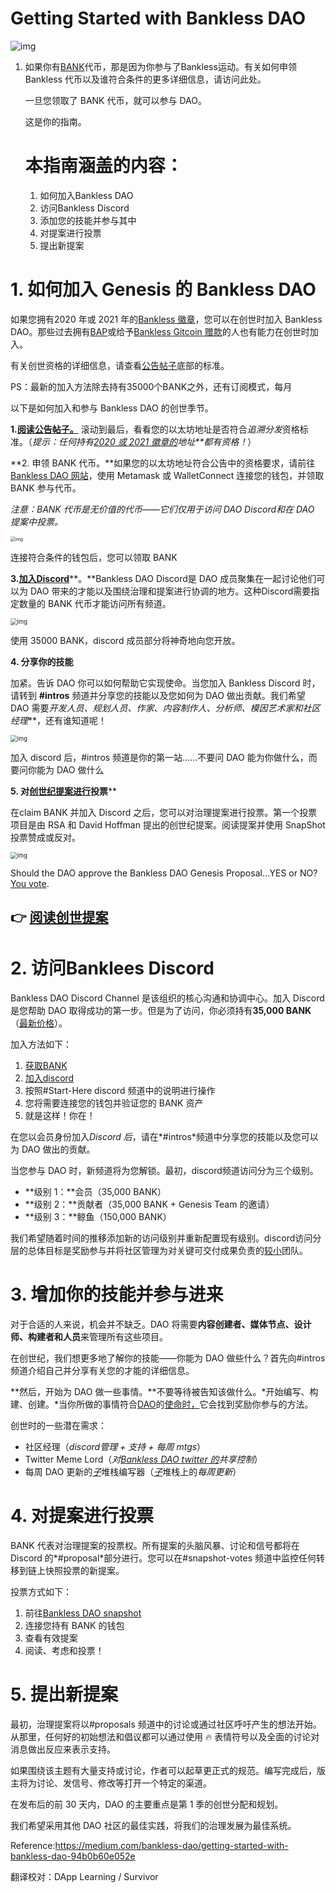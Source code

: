 # Getting Started with Bankless DAO

![img](./pics/1*3jczYY6GadwjyfIXWZPxWg.png)

1. 如果你有[BANK](https://etherscan.io/token/0x2d94aa3e47d9d5024503ca8491fce9a2fb4da198)代币，那是因为你参与了Bankless运动。有关如何申领 Bankless 代币以及谁符合条件的更多详细信息，请访问此处。

   一旦您领取了 BANK 代币，就可以参与 DAO。

   这是你的指南。

   # 本指南涵盖的内容：

   1. 如何加入Bankless DAO
   2. 访问Bankless Discord
   3. 添加您的技能并参与其中
   4. 对提案进行投票
   5. 提出新提案

# 1. 如何加入 Genesis 的 Bankless DAO

如果您拥有2020 年或 2021 年的[Bankless 徽章](https://newsletter.banklesshq.com/p/-guide-2-using-the-bankless-badge)，您可以在创世时加入 Bankless DAO。那些过去拥有[BAP](https://newsletter.banklesshq.com/p/introducing-bankless-apparel)或给予[Bankless Gitcoin 赠款](https://gitcoin.co/grants/238/bankless)的人也有能力在创世时加入。

有关创世资格的详细信息，请查看[公告帖子](https://medium.com/bankless-dao/announcing-bankless-dao-133220f5efd8)底部的标准。



PS：最新的加入方法除去持有35000个BANK之外，还有订阅模式，每月



以下是如何加入和参与 Bankless DAO 的创世季节。

**1.**[**阅读公告帖子。**](https://medium.com/bankless-dao/announcing-bankless-dao-133220f5efd8) 滚动到最后，看看您的以太坊地址是否符合*追溯分发*资格标准。（*提示：任何持有*[*2020 或 2021 徽章的*](https://newsletter.banklesshq.com/p/-guide-2-using-the-bankless-badge)*地址**都有资格！*）

**2. 申领 BANK 代币。**如果您的以太坊地址符合公告中的资格要求，请前往[Bankless DAO 网站](https://bankless.community/)，使用 Metamask 或 WalletConnect 连接您的钱包，并领取 BANK 参与代币。

*注意：BANK 代币是无价值的代币——它们仅用于访问 DAO Discord和在 DAO 提案中投票。*

<img src="./pics/0*_KWxM1LB4vSU2Ivt.png" alt="img" style="zoom: 50%;" />

连接符合条件的钱包后，您可以领取 BANK

**3.**[**加入Discord**](https://discord.gg/bjPz2w9Zts)**。**Bankless DAO Discord是 DAO 成员聚集在一起讨论他们可以为 DAO 带来的才能以及围绕治理和提案进行协调的地方。这种Discord需要指定数量的 BANK 代币才能访问所有频道。



<img src="./pics/1*MvT8H6p-ZNxLeBeqto81qg.png" alt="img" style="zoom:67%;" />

使用 35000 BANK，discord 成员部分将神奇地向您开放。

**4. 分享你的技能**

加紧。告诉 DAO 你可以如何帮助它实现使命。当您加入 Bankless Discord 时，请转到 **#intros** 频道并分享您的技能以及您如何为 DAO 做出贡献。我们希望 DAO 需要***开发人员、规划人员、作家、内容制作人、分析师、模因艺术家*和*社区经理***，还有谁知道呢！



<img src="./pics/0*9oyO7ufcDb2tNV7D.png" alt="img" style="zoom:67%;" />

加入 discord 后，#intros 频道是你的第一站……不要问 DAO 能为你做什么，而要问你能为 DAO 做什么

**5. 对**[**创世纪提案进行**](https://snapshot.org/#/banklessvault.eth/proposal/QmdoixPMMT76vSt6ewkE87JZJywS1piYsGC3nJJpcrPXKS)**投票****

在claim  BANK 并加入 Discord 之后，您可以对治理提案进行投票。第一个投票项目是由 RSA 和 David Hoffman 提出的创世纪提案。阅读提案并使用 SnapShot 投票赞成或反对。

<img src="./pics/1*jRpYtN6fwyhhRaJy3ldm6g.png" alt="img" style="zoom:67%;" />

Should the DAO approve the Bankless DAO Genesis Proposal…YES or NO? [You vote](https://snapshot.org/#/banklessvault.eth/proposal/QmdoixPMMT76vSt6ewkE87JZJywS1piYsGC3nJJpcrPXKS).

## 👉 [**阅读创世提案**](./bankless-genesis-proposal)

# 2. 访问Banklees Discord

Bankless DAO Discord Channel 是该组织的核心沟通和协调中心。加入 Discord 是您帮助 DAO 取得成功的第一步。但是为了访问，你必须持有**35,000 BANK**（[最新价格](https://coinmarketcap.com/currencies/bankless-dao/)）。

加入方法如下：

1. [获取BANK](https://www.bankless.community/)
2. [加入discord](https://discord.gg/bjPz2w9Zts)
3. 按照#Start-Here discord 频道中的说明进行操作
4. 您将需要连接您的钱包并验证您的 BANK 资产
5. 就是这样！你在！

在您以会员身份加入*Discord 后*，请在*#intros*频道中分享您的技能以及您可以为 DAO 做出的贡献。

当您参与 DAO 时，新频道将为您解锁。最初，discord频道访问分为三个级别。

- **级别 1：**会员（35,000 BANK）
- **级别 2：**贡献者（35,000 BANK + Genesis Team 的邀请）
- **级别 3：**鲸鱼（150,000 BANK）

我们希望随着时间的推移添加新的访问级别并重新配置现有级别。discord访问分层的总体目标是奖励参与并将社区管理为对关键可交付成果负责的[较小](https://newsletter.banklesshq.com/p/find-your-squad-and-build-vibes)团队。

# 3. 增加你的技能并参与进来

对于合适的人来说，机会并不缺乏。DAO 将需要**内容创建者、媒体节点、设计师、构建者和人员**来管理所有这些项目。

在创世纪，我们想更多地了解你的技能——你能为 DAO 做些什么？首先向#intros 频道介绍自己并分享有关您的才能的详细信息。

**然后，开始为 DAO 做一些事情。**不要等待被告知该做什么。*开始编写、构建、创建。*当你所做的事情符合[DAO](https://www.bankless.community/mission)的[使命时，](https://www.bankless.community/mission)它会找到奖励你参与的方法。

创世时的一些潜在需求：

- 社区经理（*discord管理 + 支持 + 每周 mtgs*）
- Twitter Meme Lord（*对*[*Bankless DAO twitter 的*](https://twitter.com/banklesshq)*共享控制*）
- 每周 DAO 更新的[*子*](https://banklessdao.substack.com/)堆栈编写器（[*子*](https://banklessdao.substack.com/)堆栈上的*每周更新*）

# 4. 对提案进行投票

BANK 代表对治理提案的投票权。所有提案的头脑风暴、讨论和信号都将在 Discord 的*#proposal*部分进行。您可以在#snapshot-votes 频道中监控任何转移到链上快照投票的新提案。

投票方式如下：

1. 前往[Bankless DAO snapshot](https://snapshot.org/#/banklessvault.eth/)
2. 连接您持有 BANK 的钱包
3. 查看有效提案
4. 阅读、考虑和投票！

# 5. 提出新提案

最初，治理提案将以#proposals 频道中的讨论或通过社区呼吁产生的想法开始。从那里，任何好的初始想法和倡议都可以通过使用 🔥 表情符号以及全面的讨论对消息做出反应来表示支持。

如果围绕该主题有大量支持或讨论，作者可以起草更正式的规范。编写完成后，版主将为讨论、发信号、修改等打开一个特定的渠道。

在发布后的前 30 天内，DAO 的主要重点是第 1 季的创世分配和规划。

我们希望采用其他 DAO 社区的最佳实践，将我们的治理发展为最佳系统。



Reference:https://medium.com/bankless-dao/getting-started-with-bankless-dao-94b0b60e052e

翻译校对：DApp Learning / Survivor